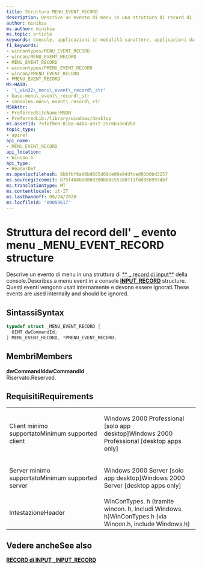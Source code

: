 ```yaml
---
title: Struttura MENU_EVENT_RECORD
description: Descrive un evento di menu in una struttura di record di INPUT della console \_ . Questi eventi vengono usati internamente e devono essere ignorati.
author: miniksa
ms.author: miniksa
ms.topic: article
keywords: Console, applicazioni in modalità carattere, applicazioni da riga di comando, applicazioni Terminal, API console
f1_keywords:
- wincontypes/MENU_EVENT_RECORD
- wincon/MENU_EVENT_RECORD
- MENU_EVENT_RECORD
- wincontypes/PMENU_EVENT_RECORD
- wincon/PMENU_EVENT_RECORD
- PMENU_EVENT_RECORD
MS-HAID:
- '\_win32\_menu\_event\_record\_str'
- base.menu\_event\_record\_str
- consoles.menu\_event\_record\_str
MSHAttr:
- PreferredSiteName:MSDN
- PreferredLib:/library/windows/desktop
ms.assetid: 7efef0e0-01ba-44ba-a972-25c6b3aed2bd
topic_type:
- apiref
api_name:
- MENU_EVENT_RECORD
api_location:
- Wincon.h
api_type:
- HeaderDef
ms.openlocfilehash: 8bbfbf6ad8bd885d69ce08e94dfced93b0bd3257
ms.sourcegitcommit: b75f4688e080d300b80c552d0711fdd86b9974bf
ms.translationtype: MT
ms.contentlocale: it-IT
ms.lasthandoff: 08/24/2020
ms.locfileid: "89059617"
---
```

# <a name="menu_event_record-structure"></a><span data-ttu-id="95155-105">Struttura del record dell' \_ evento menu \_</span><span class="sxs-lookup"><span data-stu-id="95155-105">MENU\_EVENT\_RECORD structure</span></span>


<span data-ttu-id="95155-106">Descrive un evento di menu in una struttura di [\*\* \_ record di input\*\*](input-record-str.md) della console.</span><span class="sxs-lookup"><span data-stu-id="95155-106">Describes a menu event in a console [**INPUT\_RECORD**](input-record-str.md) structure.</span></span> <span data-ttu-id="95155-107">Questi eventi vengono usati internamente e devono essere ignorati.</span><span class="sxs-lookup"><span data-stu-id="95155-107">These events are used internally and should be ignored.</span></span>

<a name="syntax"></a><span data-ttu-id="95155-108">Sintassi</span><span class="sxs-lookup"><span data-stu-id="95155-108">Syntax</span></span>
------

```C
typedef struct _MENU_EVENT_RECORD {
  UINT dwCommandId;
} MENU_EVENT_RECORD, *PMENU_EVENT_RECORD;
```

<a name="members"></a><span data-ttu-id="95155-109">Membri</span><span class="sxs-lookup"><span data-stu-id="95155-109">Members</span></span>
-------

<span data-ttu-id="95155-110">**dwCommandId**</span><span class="sxs-lookup"><span data-stu-id="95155-110">**dwCommandId**</span></span>  
<span data-ttu-id="95155-111">Riservato.</span><span class="sxs-lookup"><span data-stu-id="95155-111">Reserved.</span></span>

<a name="requirements"></a><span data-ttu-id="95155-112">Requisiti</span><span class="sxs-lookup"><span data-stu-id="95155-112">Requirements</span></span>
------------

<table>
<colgroup>
<col width="50%" />
<col width="50%" />
</colgroup>
<tbody>
<tr class="odd">
<td><p><span data-ttu-id="95155-113">Client minimo supportato</span><span class="sxs-lookup"><span data-stu-id="95155-113">Minimum supported client</span></span></p></td>
<td><p><span data-ttu-id="95155-114">Windows 2000 Professional [solo app desktop]</span><span class="sxs-lookup"><span data-stu-id="95155-114">Windows 2000 Professional [desktop apps only]</span></span></p></td>
</tr>
<tr class="even">
<td><p><span data-ttu-id="95155-115">Server minimo supportato</span><span class="sxs-lookup"><span data-stu-id="95155-115">Minimum supported server</span></span></p></td>
<td><p><span data-ttu-id="95155-116">Windows 2000 Server [solo app desktop]</span><span class="sxs-lookup"><span data-stu-id="95155-116">Windows 2000 Server [desktop apps only]</span></span></p></td>
</tr>
<tr class="odd">
<td><p><span data-ttu-id="95155-117">Intestazione</span><span class="sxs-lookup"><span data-stu-id="95155-117">Header</span></span></p></td>
<td><span data-ttu-id="95155-118">WinConTypes. h (tramite wincon. h, Includi Windows. h)</span><span class="sxs-lookup"><span data-stu-id="95155-118">WinConTypes.h (via Wincon.h, include Windows.h)</span></span></td>
</tr>
</tbody>
</table>

## <a name="span-idsee_alsospansee-also"></a><span data-ttu-id="95155-119"><span id="see_also"></span>Vedere anche</span><span class="sxs-lookup"><span data-stu-id="95155-119"><span id="see_also"></span>See also</span></span>


[<span data-ttu-id="95155-120">**RECORD di INPUT \_**</span><span class="sxs-lookup"><span data-stu-id="95155-120">**INPUT\_RECORD**</span></span>](input-record-str.md)

 

 




